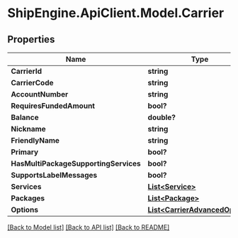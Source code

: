 # ShipEngine.ApiClient.Model.Carrier
## Properties

Name | Type | Description | Notes
------------ | ------------- | ------------- | -------------
**CarrierId** | **string** |  | [optional] 
**CarrierCode** | **string** |  | [optional] 
**AccountNumber** | **string** |  | [optional] 
**RequiresFundedAmount** | **bool?** |  | [optional] 
**Balance** | **double?** |  | [optional] 
**Nickname** | **string** |  | [optional] 
**FriendlyName** | **string** |  | [optional] 
**Primary** | **bool?** |  | [optional] 
**HasMultiPackageSupportingServices** | **bool?** |  | [optional] 
**SupportsLabelMessages** | **bool?** |  | [optional] 
**Services** | [**List&lt;Service&gt;**](Service.md) |  | [optional] 
**Packages** | [**List&lt;Package&gt;**](Package.md) |  | [optional] 
**Options** | [**List&lt;CarrierAdvancedOption&gt;**](CarrierAdvancedOption.md) |  | [optional] 

[[Back to Model list]](../README.md#documentation-for-models) [[Back to API list]](../README.md#documentation-for-api-endpoints) [[Back to README]](../README.md)

